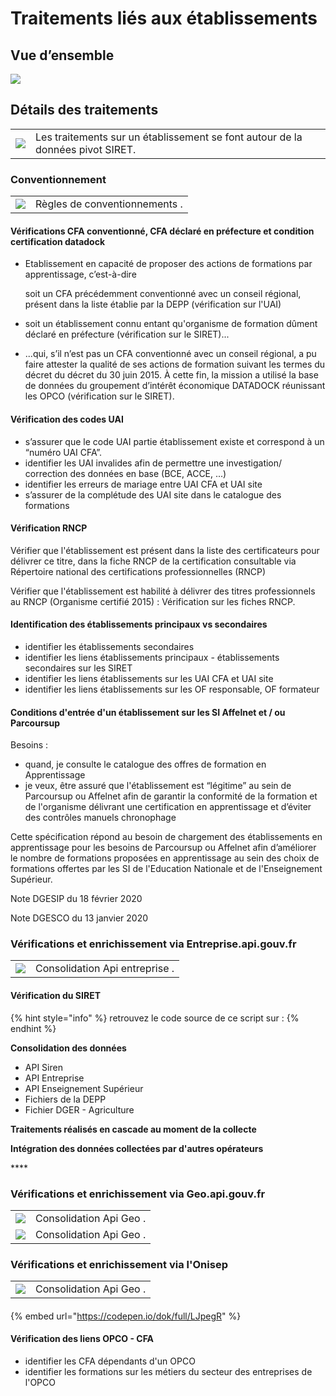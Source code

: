 # Traitements liés aux établissements

## Vue d’ensemble

![](../.gitbook/assets/mise-a-jour-etablissement%20%281%29.png)

## Détails des traitements

|  |  |
| :--- | :--- |
| ![](../.gitbook/assets/traitementseta.png) | Les traitements sur un établissement se font autour de la données pivot SIRET. |

### Conventionnement

|  |  |
| :--- | :--- |
| ![](../.gitbook/assets/conventionnement.png) | Règles de conventionnements . |

#### Vérifications CFA conventionné, CFA déclaré en préfecture et condition certification datadock

* Etablissement en capacité de proposer des actions de formations par apprentissage, c’est-à-dire

  soit un CFA précédemment conventionné avec un conseil régional, présent dans la liste établie par la DEPP \(vérification sur l'UAI\)

* soit un établissement connu entant qu'organisme de formation dûment déclaré en préfecture \(vérification sur le SIRET\)...
* ...qui, s’il n’est pas un CFA conventionné avec un conseil régional, a pu faire attester la qualité de ses actions de formation suivant les termes du décret du décret du 30 juin 2015. À cette fin, la mission a utilisé la base de données du groupement d’intérêt économique DATADOCK réunissant les OPCO \(vérification sur le SIRET\).

#### Vérification des codes UAI

* s’assurer que le code UAI partie établissement existe et correspond à un “numéro UAI CFA”.
* identifier les UAI invalides afin de permettre une investigation/ correction des données en base \(BCE, ACCE, ...\)
* identifier les erreurs de mariage entre UAI CFA et UAI site
* s’assurer de la complétude des UAI site dans le catalogue des formations

#### Vérification RNCP

Vérifier que l'établissement est présent dans la liste des certificateurs pour délivrer ce titre, dans la fiche RNCP de la certification consultable via Répertoire national des certifications professionnelles \(RNCP\)

Vérifier que l'établissement est habilité à délivrer des titres professionnels au RNCP \(Organisme certifié 2015\) : Vérification sur les fiches RNCP.

#### Identification des établissements principaux vs secondaires

* identifier les établissements secondaires 
* identifier les liens établissements principaux - établissements secondaires sur les SIRET 
* identifier les liens établissements sur les UAI CFA et UAI site 
* identifier les liens établissements sur les OF responsable, OF formateur

#### Conditions d'entrée d'un établissement sur les SI Affelnet et / ou Parcoursup

Besoins :

* quand, je consulte le catalogue des offres de formation en Apprentissage  
* je veux, être assuré que l'établissement est “légitime” au sein de Parcoursup ou Affelnet afin de garantir la conformité de la formation et de l'organisme délivrant une certification en apprentissage et d’éviter des contrôles manuels chronophage

Cette spécification répond au besoin de chargement des établissements en apprentissage pour les besoins de Parcoursup ou Affelnet afin d’améliorer le nombre de formations proposées en apprentissage au sein des choix de formations offertes par les SI de l'Education Nationale et de l'Enseignement Supérieur.

Note DGESIP du 18 février 2020

Note DGESCO du 13 janvier 2020

### Vérifications et enrichissement via Entreprise.api.gouv.fr

|  |  |
| :--- | :--- |
| ![](../.gitbook/assets/apientreprise.png) | Consolidation Api entreprise . |

#### Vérification du SIRET

{% hint style="info" %}
retrouvez le code source de ce script sur :
{% endhint %}

**Consolidation des données**

* API Siren 
* API Entreprise 
* API Enseignement Supérieur 
* Fichiers de la DEPP 
* Fichier DGER - Agriculture

**Traitements réalisés en cascade au moment de la collecte**

**Intégration des données collectées par d'autres opérateurs**

\*\*\*\*

### Vérifications et enrichissement via Geo.api.gouv.fr

|  |  |
| :--- | :--- |
| ![](../.gitbook/assets/geoapi.png) | Consolidation Api Geo . |
| ![](../.gitbook/assets/apigeo2.png) | Consolidation Api Geo . |

### Vérifications et enrichissement via l'Onisep

|  |  |
| :--- | :--- |
| ![](../.gitbook/assets/onisep.png) | Consolidation Api Geo . |

#### 

{% embed url="https://codepen.io/dok/full/LJpegR" %}



#### 

#### Vérification des liens OPCO - CFA

* identifier les CFA dépendants d'un OPCO
* identifier les formations sur les métiers du secteur des entreprises de l'OPCO

